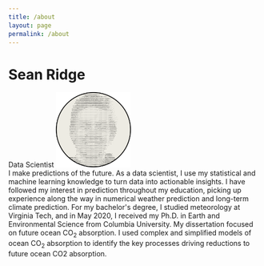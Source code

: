 ```yaml
---
title: /about
layout: page
permalink: /about
---
```

# Sean Ridge
Data Scientist
<img src="/assets/avatar.svg" alt="image" width="150" height="150" />
<br />
I make predictions of the future. As a data scientist, I use my statistical and machine learning knowledge to turn data into actionable insights. I have followed my interest in prediction throughout my education, picking up experience along the way in numerical weather prediction and long-term climate prediction. For my bachelor's degree, I studied meteorology at Virginia Tech, and in May 2020, I received my Ph.D. in Earth and Environmental Science from Columbia University. My dissertation focused on future ocean CO<sub>2</sub> absorption. I used complex and simplified models of ocean CO<sub>2</sub> absorption to identify the key processes driving reductions to future ocean CO2 absorption.


